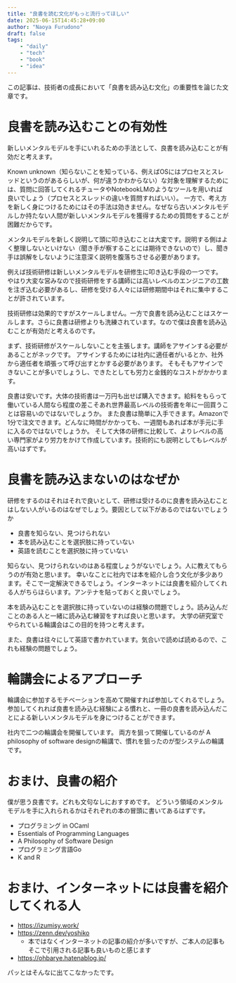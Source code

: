 ```yaml
---
title: "良書を読む文化がもっと流行ってほしい"
date: 2025-06-15T14:45:28+09:00
author: "Naoya Furudono"
draft: false
tags:
    - "daily"
    - "tech"
    - "book"
    - "idea"
---
```


この記事は、技術者の成長において「良書を読み込む文化」の重要性を論じた文章です。

# 良書を読み込むことの有効性

新しいメンタルモデルを手にいれるための手法として、良書を読み込むことが有効だと考えます。

Known unknown（知らないことを知っている、例えばOSにはプロセスとスレッドというのがあるらしいが、何が違うかわからない）な対象を理解するためには、質問に回答してくれるチュータやNotebookLMのようなツールを用いれば良いでしょう（プロセスとスレッドの違いを質問すればいい）。
一方で、考え方を新しく身につけるためにはその手法は効きません。なぜなら古いメンタルモデルしか持たない人間が新しいメンタルモデルを獲得するための質問をすることが困難だからです。

メンタルモデルを新しく説明して頭に叩き込むことは大変です。説明する側はよく整理しないといけない（聞き手が察することには期待できないので）し、聞き手は誤解をしないように注意深く説明を腹落ちさせる必要があります。

例えば技術研修は新しいメンタルモデルを研修生に叩き込む手段の一つです。
やはり大変な営みなので技術研修をする講師には高いレベルのエンジニアの工数を注ぎ込む必要があるし、研修を受ける人々には研修期間中はそれに集中することが許されています。

技術研修は効果的ですがスケールしません。一方で良書を読み込むことはスケールします。さらに良書は研修よりも洗練されています。なので僕は良書を読み込むことが有効だと考えるのです。

まず、技術研修がスケールしないことを主張します。講師をアサインする必要があることがネックです。
アサインするためには社内に適任者がいるとか、社外から適任者を頑張って呼び出すとかする必要があります。
そもそもアサインできないことが多いでしょうし、できたとしても労力と金銭的なコストがかかります。

良書は安いです。大体の技術書は一万円も出せば購入できます。給料をもらって働いている人間なら程度の差こそあれ世界最高レベルの技術書を年に一回買うことは容易いのではないでしょうか。
また良書は簡単に入手できます。Amazonで1分で注文できます。どんなに時間がかかっても、一週間もあれば本が手元に手に入るのではないでしょうか。
そして大体の研修に比較して、よりレベルの高い専門家がより労力をかけて作成しています。技術的にも説明としてもレベルが高いはずです。

# 良書を読み込まないのはなぜか

研修をするのはそれはそれで良いとして、研修は受けるのに良書を読み込むことはしない人がいるのはなぜでしょう。要因として以下があるのではないでしょうか

- 良書を知らない、見つけられない
- 本を読み込むことを選択肢に持っていない
- 英語を読むことを選択肢に持っていない

知らない、見つけられないのはある程度しょうがないでしょう。人に教えてもらうのが有効と思います。
幸いなことに社内では本を紹介し合う文化が多少あります。そこで一定解決できるでしょう。インターネットには良書を紹介してくれる人がちらほらいます。アンテナを貼っておくと良いでしょう。

本を読み込むことを選択肢に持っていないのは経験の問題でしょう。読み込んだことのある人と一緒に読み込む練習をすれば良いと思います。
大学の研究室でやられている輪講会はこの目的を持つと考えます。

また、良書は往々にして英語で書かれています。気合いで読めば読めるので、これも経験の問題でしょう。

# 輪講会によるアプローチ

輪講会に参加するモチベーションを高めて開催すれば参加してくれるでしょう。
参加してくれれば良書を読み込む経験による慣れと、一冊の良書を読み込んだことによる新しいメンタルモデルを身につけることができます。

社内で二つの輪講会を開催しています。
両方を狙って開催しているのが A philosophy of software designの輪講で、慣れを狙ったのが型システムの輪講です。

# おまけ、良書の紹介

僕が思う良書です。どれも文句なしにおすすめです。
どういう領域のメンタルモデルを手に入れられるかはそれぞれの本の冒頭に書いてあるはずです。

- プログラミング in OCaml
- Essentials of Programming Languages
- A Philosophy of Software Design
- プログラミング言語Go
- K and R

# おまけ、インターネットには良書を紹介してくれる人

- https://izumisy.work/
- https://zenn.dev/yoshiko
  - 本ではなくインターネットの記事の紹介が多いですが、ご本人の記事もそこで引用される記事も良いものと感じます
- https://ohbarye.hatenablog.jp/

パッとはそんなに出てこなかったです。
